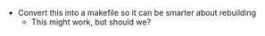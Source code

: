 * Convert this into a makefile so it can be smarter about rebuilding
  - This might work, but should we?
